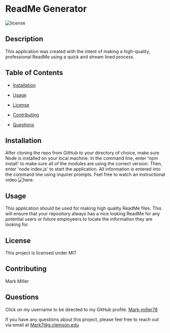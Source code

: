 
# ReadMe Generator

![license](https://img.shields.io/badge/License-MIT-blue)

## Description

This application was created with the intent of making a high-quality, professional ReadMe using a quick and stream lined process.


## Table of Contents   
    
* [Installation](#Installation)
* [Usage](#Usage)

* [License](#License)
* [Contributing](#Contributing)
* [Questions](#Questions)


## Installation

After cloning the repo from GitHub to your directory of choice, make sure Node is installed on your local machine. In the command line, enter 'npm install' to make sure all of the modules are using the correct version. Then, enter 'node index.js' to start the application. All information is entered into the command line using inquirer prompts. Feel free to watch an instructional video ![here](https://watch.screencastify.com/v/HkX0tf9W3HZzrZ22sbkY).
    

## Usage

This application should be used for making high quality ReadMe files. This will ensure that your repository always has a nice looking ReadMe for any potential users or future employeers to locate the information they are looking for.

## License

This project is licensed under MIT


## Contributing

Mark Miller
    



## Questions 

Click on my username to be directed to my GitHub profile. [Mark-miller78](https://github.com/Mark-miller78)
    
If you have any questions about this project, please feel free to reach out via email at Mark7@g.clemson.edu

